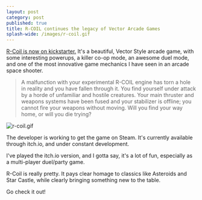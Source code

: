 ```yaml
---
layout: post
category: post
published: true
title: R-COIL continues the legacy of Vector Arcade Games
splash-wide: /images/r-coil.gif
---
```

[R-Coil is now on kickstarter.](http://vite.kim/kick) It's a beautiful, Vector Style arcade game, with some interesting powerups, a killer co-op mode, an awesome duel mode, and one of the most innovative game mechanics I have seen in an arcade space shooter. 

> A malfunction with your experimental R-COIL engine has torn a hole in reality and you have fallen through it. You find yourself under attack by a horde of unfamiliar and hostile creatures. Your main thruster and weapons systems have been fused and your stabilizer is offline; you cannot fire your weapons without moving. Will you find your way home, or will you die trying?

![r-coil.gif]({{site.baseurl}}/images/r-coil.gif)


The developer is working to get the game on Steam. It's currently available through itch.io, and under constant development. 

I've played the itch.io version, and I gotta say, it's a lot of fun, especially as a multi-player duel/party game. 

R-Coil is really pretty. It pays clear homage to classics like Asteroids and Star Castle, while clearly bringing something new to the table. 

Go check it out!
